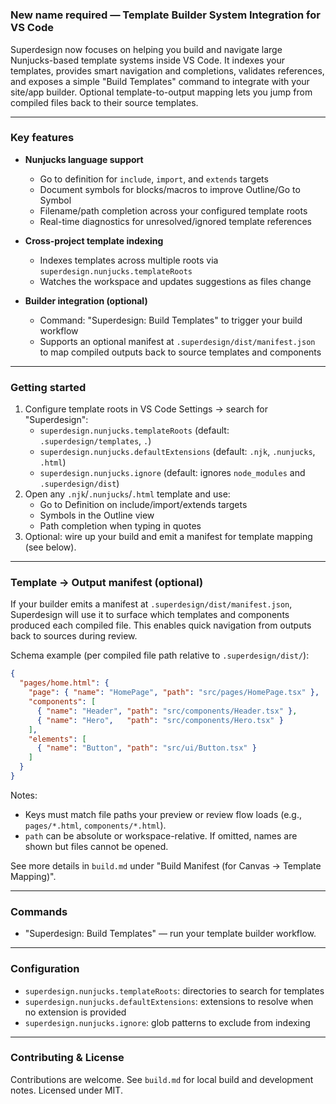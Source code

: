 #
### New name required — Template Builder System Integration for VS Code

Superdesign now focuses on helping you build and navigate large Nunjucks-based template systems inside VS Code. It indexes your templates, provides smart navigation and completions, validates references, and exposes a simple "Build Templates" command to integrate with your site/app builder. Optional template-to-output mapping lets you jump from compiled files back to their source templates.

---

### Key features

- **Nunjucks language support**
  - Go to definition for `include`, `import`, and `extends` targets
  - Document symbols for blocks/macros to improve Outline/Go to Symbol
  - Filename/path completion across your configured template roots
  - Real-time diagnostics for unresolved/ignored template references

- **Cross-project template indexing**
  - Indexes templates across multiple roots via `superdesign.nunjucks.templateRoots`
  - Watches the workspace and updates suggestions as files change

- **Builder integration (optional)**
  - Command: "Superdesign: Build Templates" to trigger your build workflow
  - Supports an optional manifest at `.superdesign/dist/manifest.json` to map compiled outputs back to source templates and components

---

### Getting started

1. Configure template roots in VS Code Settings → search for "Superdesign":
   - `superdesign.nunjucks.templateRoots` (default: `.superdesign/templates`, `.`)
   - `superdesign.nunjucks.defaultExtensions` (default: `.njk`, `.nunjucks`, `.html`)
   - `superdesign.nunjucks.ignore` (default: ignores `node_modules` and `.superdesign/dist`)
2. Open any `.njk`/`.nunjucks`/`.html` template and use:
   - Go to Definition on include/import/extends targets
   - Symbols in the Outline view
   - Path completion when typing in quotes
3. Optional: wire up your build and emit a manifest for template mapping (see below).

---

### Template → Output manifest (optional)

If your builder emits a manifest at `.superdesign/dist/manifest.json`, Superdesign will use it to surface which templates and components produced each compiled file. This enables quick navigation from outputs back to sources during review.

Schema example (per compiled file path relative to `.superdesign/dist/`):

```json
{
  "pages/home.html": {
    "page": { "name": "HomePage", "path": "src/pages/HomePage.tsx" },
    "components": [
      { "name": "Header", "path": "src/components/Header.tsx" },
      { "name": "Hero",   "path": "src/components/Hero.tsx" }
    ],
    "elements": [
      { "name": "Button", "path": "src/ui/Button.tsx" }
    ]
  }
}
```

Notes:
- Keys must match file paths your preview or review flow loads (e.g., `pages/*.html`, `components/*.html`).
- `path` can be absolute or workspace-relative. If omitted, names are shown but files cannot be opened.

See more details in `build.md` under "Build Manifest (for Canvas → Template Mapping)".

---

### Commands

- "Superdesign: Build Templates" — run your template builder workflow.

---

### Configuration

- `superdesign.nunjucks.templateRoots`: directories to search for templates
- `superdesign.nunjucks.defaultExtensions`: extensions to resolve when no extension is provided
- `superdesign.nunjucks.ignore`: glob patterns to exclude from indexing

---

### Contributing & License

Contributions are welcome. See `build.md` for local build and development notes. Licensed under MIT.

